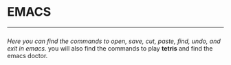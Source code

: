 # EMACS

------------

### 
*Here you can find the commands to open, save, cut, paste, find, undo, and exit in emacs.*
you will also find the commands to play **tetris** and find the emacs doctor.